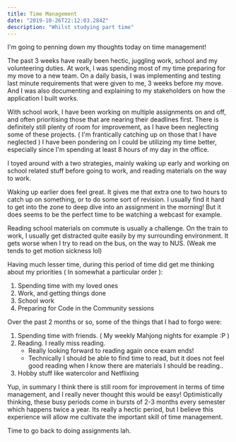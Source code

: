```yaml
---
title: Time Management
date: "2019-10-26T22:12:03.284Z"
description: "Whilst studying part time"
---
```


I'm going to penning down my thoughts today on time management!

The past 3 weeks have really been hectic, juggling work, school and my volunteering duties. At work, I was spending most of my time preparing for my move to a new team. On a daily basis, I was implementing and testing last minute requirements that were given to me, 3 weeks before my move. And I was also documenting and explaining to my stakeholders on how the application I built works.

With school work, I have been working on multiple assignments on and off, and often prioritising those that are nearing their deadlines first. There is definitely still plenty of room for improvement, as I have been neglecting some of these projects. ( I'm frantically catching up on those that I have neglected ) I have been pondering on I could be utilizing my time better, especially since I'm spending at least 8 hours of my day in the office.

I toyed around with a two strategies, mainly waking up early and working on school related stuff before going to work, and reading materials on the way to work.

Waking up earlier does feel great. It gives me that extra one to two hours to catch up on something, or to do some sort of revision. I usually find it hard to get into the zone to deep dive into an assignment in the morning! But it does seems to be the perfect time to be watching a webcast for example.

Reading school materials on commute is usually a challenge. On the train to work, I usually get distracted quite easily by my surrounding environment. It gets worse when I try to read on the bus, on the way to NUS. (Weak me tends to get motion sickness lol)

Having much lesser time, during this period of time did get me thinking about my priorities ( In somewhat a particular order ):
1. Spending time with my loved ones
2. Work, and getting things done
3. School work
4. Preparing for Code in the Community sessions

Over the past 2 months or so, some of the things that I had to forgo were:
1. Spending time with friends. ( My weekly Mahjong nights for example :P )
2. Reading. I really miss reading.
    * Really looking forward to reading again once exam ends!
    * Technically I should be able to find time to read, but it does not feel good reading when I know there are materials I should be reading..
3. Hobby stuff like watercolor and Netflixing

Yup, in summary I think there is still room for improvement in terms of time management, and I really never thought this would be easy! Optimistically thinking, these busy periods come in bursts of 2-3 months every semester which happens twice a year. Its really a hectic period, but I believe this experience will allow me cultivate the important skill of time management.

Time to go back to doing assignments lah.
